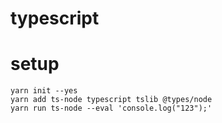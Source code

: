 # typescript

# setup

```
yarn init --yes
yarn add ts-node typescript tslib @types/node
yarn run ts-node --eval 'console.log("123");'
```
